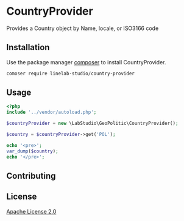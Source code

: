 # CountryProvider
Provides a Country object by Name, locale, or ISO3166 code

## Installation

Use the package manager [composer](https://getcomposer.org/) to install CountryProvider.

```bash
comoser require linelab-studio/country-provider
```

## Usage

```php
<?php
include '../vendor/autoload.php';

$countryProvider = new \LabStudio\GeoPolitic\CountryProvider();

$country = $countryProvider->get('POL');

echo '<pre>';
var_dump($country);
echo '</pre>';
```

## Contributing


## License
[Apache License 2.0](https://choosealicense.com/licenses/apache-2.0/)